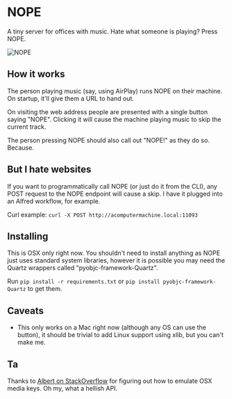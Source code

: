 NOPE
====
A tiny server for offices with music. Hate what someone is playing? Press NOPE.

![NOPE](http://jonty.co.uk/bits/screenshot/2f/dr7zq68aqsw8w.png)

How it works
------------
The person playing music (say, using AirPlay) runs NOPE on their machine. On startup, it'll give them a URL to hand out.

On visiting the web address people are presented with a single button saying "NOPE". Clicking it will cause the machine playing music to skip the current track.

The person pressing NOPE should also call out "NOPE!" as they do so. Because.

But I hate websites
-------------------
If you want to programmatically call NOPE (or just do it from the CLI), any POST request to the NOPE endpoint will cause a skip. I have it plugged into an Alfred workflow, for example.

Curl example:
````curl -X POST http://acomputermachine.local:11093````

Installing
----------
This is OSX only right now. You shouldn't need to install anything as NOPE just uses standard system libraries, however it is possible you may need the Quartz wrappers called "pyobjc-framework-Quartz".

Run ````pip install -r requirements.txt```` or ````pip install pyobjc-framework-Quartz```` to get them.

Caveats
-------
* This only works on a Mac right now (although any OS can use the button), it should be trivial to add Linux support using xlib, but you can't make me.

Ta
---
Thanks to [Albert on StackOverflow](http://stackoverflow.com/questions/11045814/emulate-media-key-press-on-mac) for figuring out how to emulate OSX media keys. Oh my, what a hellish API.
